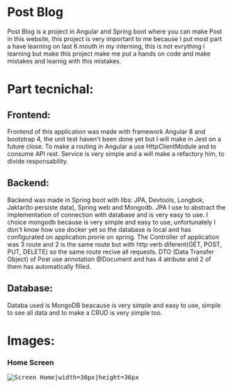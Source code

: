 # Post Blog

Post Blog is a project in Angular and Spring boot where you can make Post in this website, this project is very important to me because I put most part a have learning on last 6 mouth in my interning, this is not evrything i learning but make this project make me put a hands on code and make mistakes and learnig with this mistakes.

# Part tecnichal:

## Frontend: 
Frontend of this application was made with framework Angular 8 and bootstrap 4, the unit test haven't been done yet but I will make in Jest on a future close.
To make a routing in Angular a use HttpClientModule and to consume API rest. Service is very simple and a will make a refactory him, to divide responsability.

## Backend:
Backend was made in Spring boot with libs: JPA, Devtools, Longbok, Jaktar(to persiste data), Spring web and Mongodb. JPA I use to abstract the implementation of connection with database and is very easy to use. I choice mongodb because is very simple and easy to use, unfortunately I don't know how use docker yet so the database is local and has configurated on application.prorie on spring. 
The Controller of application was 3 route and 2 is the same route but with http verb diferent(GET, POST, PUT, DELETE) so the same route recive all requests. 
DTO (Data Transfer Object) of Post use annotation @Document and has 4 atribute and 2 of them has automatically filled.

## Database:

Databa used is MongoDB beacause is very simple and easy to use, simple to see all data and to make a CRUD is very simple too.

# Images:
### Home Screen
<kbd>![Screen Home|width=36px|height=36px](https://github.com/LuccasTraumer/learning_both/blob/master/imgs_ex/page_home.png)</kbd>

